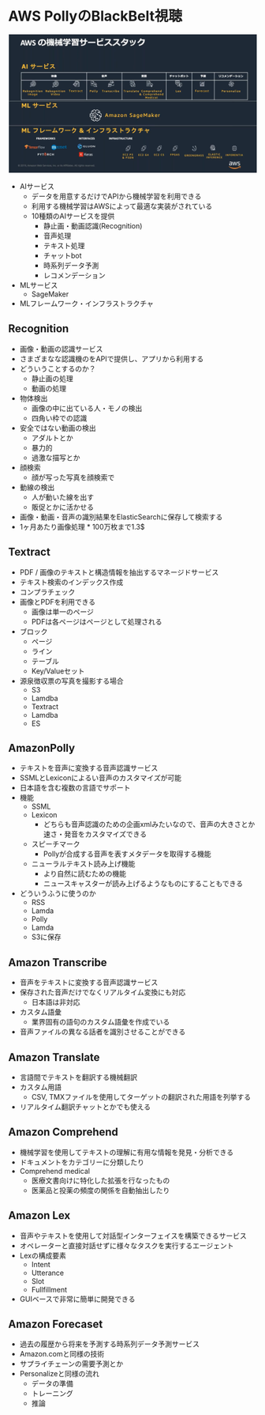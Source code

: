 # AWS PollyのBlackBelt視聴

![MLのサービススタック](../images/ml_aws.png)

- AIサービス
  - データを用意するだけでAPIから機械学習を利用できる
  - 利用する機械学習はAWSによって最適な実装がされている
  - 10種類のAIサービスを提供
    - 静止画・動画認識(Recognition)
    - 音声処理
    - テキスト処理
    - チャットbot
    - 時系列データ予測
    - レコメンデーション
- MLサービス
  - SageMaker
- MLフレームワーク・インフラストラクチャ

## Recognition

- 画像・動画の認識サービス
- さまざまなな認識機のをAPIで提供し、アプリから利用する
- どういうことするのか？
  - 静止画の処理
  - 動画の処理
- 物体検出
  - 画像の中に出ている人・モノの検出
  - 四角い枠での認識
- 安全ではない動画の検出
  - アダルトとか
  - 暴力的
  - 過激な描写とか
- 顔検索
  - 顔が写った写真を顔検索で
- 動線の検出
  - 人が動いた線を出す
  - 販促とかに活かせる
- 画像・動画・音声の識別結果をElasticSearchに保存して検索する
- 1ヶ月あたり画像処理 * 100万枚まで1.3$

## Textract

- PDF / 画像のテキストと構造情報を抽出するマネージドサービス
- テキスト検索のインデックス作成
- コンプラチェック
- 画像とPDFを利用できる
  - 画像は単一のページ
  - PDFは各ページはページとして処理される
- ブロック
  - ページ
  - ライン
  - テーブル
  - Key/Valueセット
- 源泉徴収票の写真を撮影する場合
  - S3
  - Lamdba
  - Textract
  - Lamdba
  - ES

## AmazonPolly

- テキストを音声に変換する音声認識サービス
- SSMLとLexiconによるい音声のカスタマイズが可能
- 日本語を含む複数の言語でサポート
- 機能
  - SSML
  - Lexicon
      - どちらも音声認識のための企画xmlみたいなので、音声の大きさとか速さ・発音をカスタマイズできる
  - スピーチマーク
    - Pollyが合成する音声を表すメタデータを取得する機能
  - ニューラルテキスト読み上げ機能
    - より自然に読むための機能
    - ニュースキャスターが読み上げるようなものにすることもできる
- どういうふうに使うのか
  - RSS
  - Lamda
  - Polly
  - Lamda
  - S3に保存

## Amazon Transcribe

- 音声をテキストに変換する音声認識サービス
- 保存された音声だけでなくリアルタイム変換にも対応
   - 日本語は非対応
- カスタム語彙
  - 業界固有の語句のカスタム語彙を作成でいる
- 音声ファイルの異なる話者を識別させることができる

## Amazon Translate

- 言語間でテキストを翻訳する機械翻訳
- カスタム用語
  - CSV, TMXファイルを使用してターゲットの翻訳された用語を列挙する
- リアルタイム翻訳チャットとかでも使える

## Amazon Comprehend

- 機械学習を使用してテキストの理解に有用な情報を発見・分析できる
- ドキュメントをカテゴリーに分類したり
- Comprehend medical
  - 医療文書向けに特化した拡張を行なったもの
  - 医薬品と投薬の頻度の関係を自動抽出したり

## Amazon Lex

- 音声やテキストを使用して対話型インターフェイスを構築できるサービス
- オペレーターと直接対話せずに様々なタスクを実行するエージェント
- Lexの構成要素
  - Intent
  - Utterance
  - Slot
  - Fullfillment
- GUIベースで非常に簡単に開発できる

## Amazon Forecaset

- 過去の履歴から将来を予測する時系列データ予測サービス
- Amazon.comと同様の技術
- サプライチェーンの需要予測とか
- Personalizeと同様の流れ
  - データの準備
  - トレーニング
  - 推論

